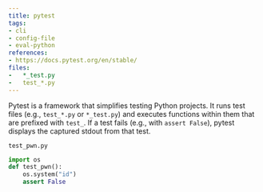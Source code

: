 ```yaml
---
title: pytest
tags:
- cli
- config-file
- eval-python
references:
- https://docs.pytest.org/en/stable/
files:
- 	*_test.py
- 	test_*.py
---
```


Pytest is a framework that simplifies testing Python projects. It runs test files (e.g., `test_*.py` or `*_test.py`) and executes functions within them that are prefixed with `test_`. If a test fails (e.g., with `assert False`), pytest displays the captured stdout from that test.

`test_pwn.py`

```python
import os
def test_pwn():
    os.system("id")
    assert False
```

